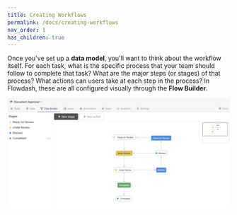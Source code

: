 ```yaml
---
title: Creating Workflows
permalink: /docs/creating-workflows
nav_order: 1
has_children: true
---
```

Once you've set up a **data model**, you'll want to think about the workflow itself. For each task, what is the specific
process that your team should follow to complete that task? What are the major steps (or stages) of that process? What
actions can users take at each step in the process? In Flowdash, these are all configured visually through the **Flow
Builder**.

![](/assets/images/72f9238-flow-builder-full.png)
